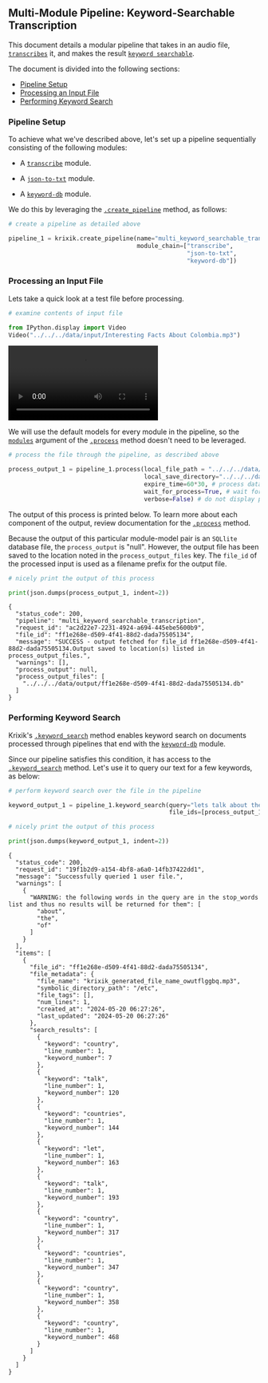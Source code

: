## Multi-Module Pipeline: Keyword-Searchable Transcription

This document details a modular pipeline that takes in an audio file, [`transcribes`](../../modules/ai_model_modules/transcribe_module.md) it, and makes the result [`keyword searchable`](../../system/search_methods/keyword_search_method.md).

The document is divided into the following sections:

- [Pipeline Setup](#pipeline-setup)
- [Processing an Input File](#processing-an-input-file)
- [Performing Keyword Search](#performing-keyword-search)

### Pipeline Setup

To achieve what we've described above, let's set up a pipeline sequentially consisting of the following modules:

- A [`transcribe`](../../modules/ai_model_modules/transcribe_module.md) module.

- A [`json-to-txt`](../../modules/support_function_modules/json-to-txt_module.md) module.

- A [`keyword-db`](../../modules/database_modules/keyword-db_module.md) module.

We do this by leveraging the [`.create_pipeline`](../../system/pipeline_creation/create_pipeline.md) method, as follows:


```python
# create a pipeline as detailed above

pipeline_1 = krixik.create_pipeline(name="multi_keyword_searchable_transcription",
                                    module_chain=["transcribe",
                                                  "json-to-txt",
                                                  "keyword-db"])
```

### Processing an Input File

Lets take a quick look at a test file before processing.


```python
# examine contents of input file

from IPython.display import Video
Video("../../../data/input/Interesting Facts About Colombia.mp3")
```




<video src="../../../data/input/Interesting Facts About Colombia.mp4" controls  >
      Your browser does not support the <code>video</code> element.
    </video>



We will use the default models for every module in the pipeline, so the [`modules`](../../system/parameters_processing_files_through_pipelines/process_method.md#selecting-models-via-the-modules-argument) argument of the [`.process`](../../system/parameters_processing_files_through_pipelines/process_method.md) method doesn't need to be leveraged.


```python
# process the file through the pipeline, as described above

process_output_1 = pipeline_1.process(local_file_path = "../../../data/input/Interesting Facts About Colombia.mp3", # the initial local filepath where the input file is stored
                                      local_save_directory="../../../data/output", # the local directory that the output file will be saved to
                                      expire_time=60*30, # process data will be deleted from the Krixik system in 30 minutes
                                      wait_for_process=True, # wait for process to complete before returning IDE control to user
                                      verbose=False) # do not display process update printouts upon running code
```

The output of this process is printed below. To learn more about each component of the output, review documentation for the [`.process`](../../system/parameters_processing_files_through_pipelines/process_method.md) method.

Because the output of this particular module-model pair is an `SQLlite` database file, the `process_output` is "null". However, the output file has been saved to the location noted in the `process_output_files` key.  The `file_id` of the processed input is used as a filename prefix for the output file.


```python
# nicely print the output of this process

print(json.dumps(process_output_1, indent=2))
```

    {
      "status_code": 200,
      "pipeline": "multi_keyword_searchable_transcription",
      "request_id": "ac2d22e7-2231-4924-a694-445ebe5600b9",
      "file_id": "ff1e268e-d509-4f41-88d2-dada75505134",
      "message": "SUCCESS - output fetched for file_id ff1e268e-d509-4f41-88d2-dada75505134.Output saved to location(s) listed in process_output_files.",
      "warnings": [],
      "process_output": null,
      "process_output_files": [
        "../../../data/output/ff1e268e-d509-4f41-88d2-dada75505134.db"
      ]
    }


### Performing Keyword Search

Krixik's [`.keyword_search`](../../system/search_methods/keyword_search_method.md) method enables keyword search on documents processed through pipelines that end with the [`keyword-db`](../../modules/database_modules/keyword-db_module.md) module.

Since our pipeline satisfies this condition, it has access to the [`.keyword_search`](../../system/search_methods/keyword_search_method.md) method. Let's use it to query our text for a few keywords, as below:


```python
# perform keyword search over the file in the pipeline

keyword_output_1 = pipeline_1.keyword_search(query="lets talk about the country of Colombia", 
                                             file_ids=[process_output_1["file_id"]])

# nicely print the output of this process

print(json.dumps(keyword_output_1, indent=2))
```

    {
      "status_code": 200,
      "request_id": "19f1b2d9-a154-4bf8-a6a0-14fb37422dd1",
      "message": "Successfully queried 1 user file.",
      "warnings": [
        {
          "WARNING: the following words in the query are in the stop_words list and thus no results will be returned for them": [
            "about",
            "the",
            "of"
          ]
        }
      ],
      "items": [
        {
          "file_id": "ff1e268e-d509-4f41-88d2-dada75505134",
          "file_metadata": {
            "file_name": "krixik_generated_file_name_owutflggbq.mp3",
            "symbolic_directory_path": "/etc",
            "file_tags": [],
            "num_lines": 1,
            "created_at": "2024-05-20 06:27:26",
            "last_updated": "2024-05-20 06:27:26"
          },
          "search_results": [
            {
              "keyword": "country",
              "line_number": 1,
              "keyword_number": 7
            },
            {
              "keyword": "talk",
              "line_number": 1,
              "keyword_number": 120
            },
            {
              "keyword": "countries",
              "line_number": 1,
              "keyword_number": 144
            },
            {
              "keyword": "let",
              "line_number": 1,
              "keyword_number": 163
            },
            {
              "keyword": "talk",
              "line_number": 1,
              "keyword_number": 193
            },
            {
              "keyword": "country",
              "line_number": 1,
              "keyword_number": 317
            },
            {
              "keyword": "countries",
              "line_number": 1,
              "keyword_number": 347
            },
            {
              "keyword": "country",
              "line_number": 1,
              "keyword_number": 358
            },
            {
              "keyword": "country",
              "line_number": 1,
              "keyword_number": 468
            }
          ]
        }
      ]
    }

